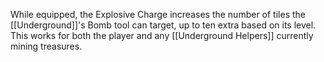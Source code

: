 While equipped, the Explosive Charge increases the number of tiles the [[Underground]]'s Bomb tool can target, up to ten extra based on its level.  This works for both the player and any [[Underground Helpers]] currently mining treasures.